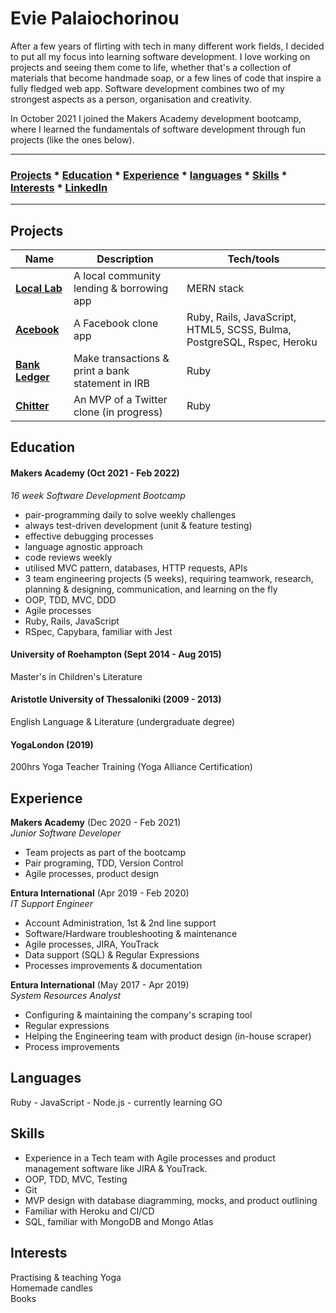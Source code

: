 # Evie Palaiochorinou

After a few years of flirting with tech in many different work fields, I decided to put all my focus into learning software development. I love working on projects and seeing them come to life, whether that's a collection of materials that become handmade soap, or a few lines of code that inspire a fully fledged web app. Software development combines two of my strongest aspects as a person, organisation and creativity.

In October 2021 I joined the Makers Academy development bootcamp, where I learned the fundamentals of software development through fun projects (like the ones below).

---
### [Projects](#projects) * [Education](#education) * [Experience](#experience) * [languages](#languages) * [Skills](#skills) * [Interests](#interests) * [LinkedIn](https://www.linkedin.com/in/evie-palaiochorinou/)
---

## Projects

| Name                         | Description       | Tech/tools        |
| ---------------------------- | ----------------- | ----------------- |
| **[Local Lab](https://github.com/msc49/llab)**            | A local community lending & borrowing app | MERN stack |
| **[Acebook](https://github.com/EviePalaiochorinou/acebook-on-the-rails)** | A Facebook clone app | Ruby, Rails, JavaScript, HTML5, SCSS, Bulma, PostgreSQL, Rspec, Heroku |
| **[Bank Ledger](https://github.com/EviePalaiochorinou/bank-ledger)** | Make transactions & print a bank statement in IRB | Ruby |
| **[Chitter](https://github.com/EviePalaiochorinou/chitter-challenge)** | An MVP of a Twitter clone (in progress) | Ruby |

## Education

#### Makers Academy (Oct 2021 - Feb 2022)
_16 week Software Development Bootcamp_

- pair-programming daily to solve weekly challenges
- always test-driven development (unit & feature testing)
- effective debugging processes
- language agnostic approach
- code reviews weekly
- utilised MVC pattern, databases, HTTP requests, APIs
- 3 team engineering projects (5 weeks), requiring teamwork, research, planning & designing, communication, and learning on the fly
- OOP, TDD, MVC, DDD
- Agile processes
- Ruby, Rails, JavaScript
- RSpec, Capybara, familiar with Jest

#### University of Roehampton (Sept 2014 - Aug 2015)

Master's in Children's Literature

#### Aristotle University of Thessaloniki (2009 - 2013)

English Language & Literature (undergraduate degree)

#### YogaLondon (2019)

200hrs Yoga Teacher Training (Yoga Alliance Certification)

## Experience

**Makers Academy** (Dec 2020 - Feb 2021)  
_Junior Software Developer_

- Team projects as part of the bootcamp
- Pair programing, TDD, Version Control
- Agile processes, product design


**Entura International** (Apr 2019 - Feb 2020)  
_IT Support Engineer_

- Account Administration, 1st & 2nd line support
- Software/Hardware troubleshooting & maintenance
- Agile processes, JIRA, YouTrack
- Data support (SQL) & Regular Expressions
- Processes improvements & documentation


**Entura International** (May 2017 - Apr 2019)  
_System Resources Analyst_

- Configuring & maintaining the company's scraping tool
- Regular expressions
- Helping the Engineering team with product design (in-house scraper)
- Process improvements

## Languages

Ruby - JavaScript - Node.js - currently learning GO

## Skills

- Experience in a Tech team with Agile processes and product management software like JIRA & YouTrack.
- OOP, TDD, MVC, Testing
- Git
- MVP design with database diagramming, mocks, and product outlining
- Familiar with Heroku and CI/CD
- SQL, familiar with MongoDB and Mongo Atlas

## Interests

Practising & teaching Yoga  
Homemade candles  
Books
